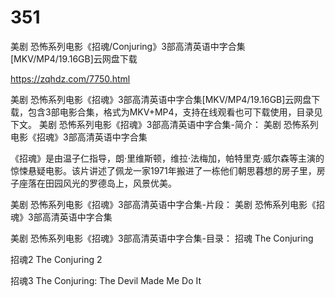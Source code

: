 # 351
美剧 恐怖系列电影《招魂/Conjuring》3部高清英语中字合集[MKV/MP4/19.16GB]云网盘下载

https://zqhdz.com/7750.html

美剧 恐怖系列电影《招魂》3部高清英语中字合集[MKV/MP4/19.16GB]云网盘下载，包含3部电影合集，格式为MKV+MP4，支持在线观看也可下载使用，目录见下文。
美剧 恐怖系列电影《招魂》3部高清英语中字合集-简介：
美剧 恐怖系列电影《招魂》3部高清英语中字合集

《招魂》是由温子仁指导，朗·里维斯顿，维拉·法梅加，帕特里克·威尔森等主演的惊悚悬疑电影。该片讲述了佩龙一家1971年搬进了一栋他们朝思暮想的房子里，房子座落在田园风光的罗德岛上，风景优美。

美剧 恐怖系列电影《招魂》3部高清英语中字合集-片段：
美剧 恐怖系列电影《招魂》3部高清英语中字合集

美剧 恐怖系列电影《招魂》3部高清英语中字合集-目录：
招魂 The Conjuring

招魂2 The Conjuring 2

招魂3 The Conjuring: The Devil Made Me Do It
